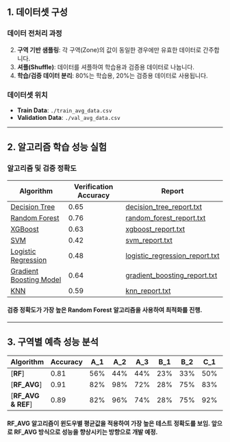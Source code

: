 
## 1. 데이터셋 구성

### 데이터 전처리 과정
2. **구역 기반 샘플링**: 각 구역(Zone)의 값이 동일한 경우에만 유효한 데이터로 간주합니다.
3. **셔플(Shuffle)**: 데이터를 셔플하여 학습용과 검증용 데이터로 나눕니다.
4. **학습/검증 데이터 분리**: 80%는 학습용, 20%는 검증용 데이터로 사용됩니다.

### 데이터셋 위치
- **Train Data**: `./train_avg_data.csv`
- **Validation Data**: `./val_avg_data.csv`

---

## 2. 알고리즘 학습 성능 실험

### 알고리즘 및 검증 정확도

| Algorithm                | Verification Accuracy | Report                        |
|--------------------------|-----------------------|--------------------------------|
| [Decision Tree](https://github.com/em0yes/research/blob/main/experiments/train_dt.py)           | 0.65                  | [decision_tree_report.txt](https://github.com/em0yes/Research/blob/main/Experiments/reports/dt_validation_report.txt)     |
| [Random Forest]([https://github.com/em0yes/Research/blob/main/Experiments/train_rf.py](https://github.com/em0yes/research/blob/main/experiments/train_rf.py))           | 0.76                  | [random_forest_report.txt](https://github.com/em0yes/Research/blob/main/Experiments/reports/rf_validation_report.txt)     |
| [XGBoost](https://github.com/em0yes/research/blob/main/experiments/train_xgb.py)                | 0.63                  | [xgboost_report.txt](https://github.com/em0yes/Research/blob/main/Experiments/reports/xgb_validation_report.txt)           |
| [SVM](https://github.com/em0yes/research/blob/main/experiments/train_svm.py)                     | 0.42                  | [svm_report.txt](https://github.com/em0yes/Research/blob/main/Experiments/reports/svm_validation_report.txt)               |
| [Logistic Regression](https://github.com/em0yes/research/blob/main/experiments/train_lr.py)     | 0.48                  | [logistic_regression_report.txt](https://github.com/em0yes/Research/blob/main/Experiments/reports/lr_validation_report.txt) |
| [Gradient Boosting Model](https://github.com/em0yes/research/blob/main/experiments/train_gb.py) | 0.64                  | [gradient_boosting_report.txt](https://github.com/em0yes/Research/blob/main/Experiments/reports/gb_validation_report.txt) |
| [KNN](https://github.com/em0yes/research/blob/main/experiments/train_knn.py)                    | 0.59                  | [knn_report.txt](https://github.com/em0yes/Research/blob/main/Experiments/reports/knn_validation_report.txt)               |

#### 검증 정확도가 가장 높은 Random Forest 알고리즘을 사용하여 최적화를 진행.
---
## 3. 구역별 예측 성능 분석
 
| Algorithm      | Accuracy | A_1  | A_2  | A_3  | B_1  | B_2  | C_1  | C_2  | C_3  | D_1  | D_2  | E_1  | E_2  | E_3  |
| -------------- | -------- | ---- | ---- | ---- | ---- | ---- | ---- | ---- | ---- | ---- | ---- | ---- | ---- | ---- |
| [**RF**]         | 0.81     | 56%  | 44%  | 44%  | 23%  | 33%  | 50%  | 73%  | 55%  | 23%  | 18%  | 67%  | 37%  | 58%  |
| [**RF_AVG**]     | 0.91     | 82%  | 98%  | 72%  | 28%  | 75%  | 83%  | 100% | 100% | 55%  | 3%   | 88%  | 60%  | 87%  |
| [**RF_AVG & REF**]| 0.89    | 82%  | 96%  | 74%  | 28%  | 75%  | 92%  | 100% | 100% | 55%  | 0%   | 88%  | 55%  | 79%  |

#### RF_AVG 알고리즘이 윈도우별 평균값을 적용하여 가장 높은 테스트 정확도를 보임. 앞으로 RF_AVG 방식으로 성능을 향상시키는 방향으로 개발 예정.
